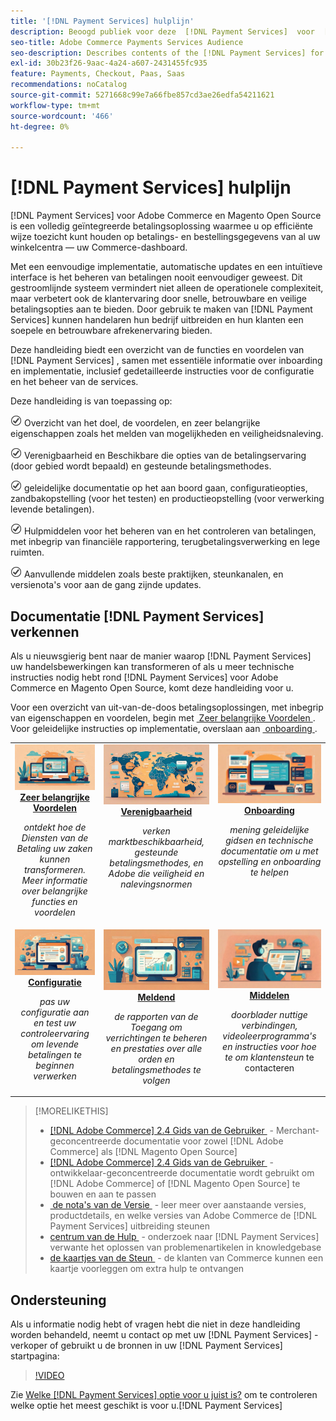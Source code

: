 ```yaml
---
title: '[!DNL Payment Services] hulplijn'
description: Beoogd publiek voor deze  [!DNL Payment Services]  voor  [!DNL Adobe Commerce]  documentatie.
seo-title: Adobe Commerce Payments Services Audience
seo-description: Describes contents of the [!DNL Payment Services] for Adobe Commerce documentation
exl-id: 30b23f26-9aac-4a24-a607-2431455fc935
feature: Payments, Checkout, Paas, Saas
recommendations: noCatalog
source-git-commit: 5271668c99e7a66fbe857cd3ae26edfa54211621
workflow-type: tm+mt
source-wordcount: '466'
ht-degree: 0%

---
```



# [!DNL Payment Services] hulplijn

[!DNL Payment Services] voor Adobe Commerce en Magento Open Source is een volledig geïntegreerde betalingsoplossing waarmee u op efficiënte wijze toezicht kunt houden op betalings- en bestellingsgegevens van al uw winkelcentra — uw Commerce-dashboard.

Met een eenvoudige implementatie, automatische updates en een intuïtieve interface is het beheren van betalingen nooit eenvoudiger geweest.  Dit gestroomlijnde systeem vermindert niet alleen de operationele complexiteit, maar verbetert ook de klantervaring door snelle, betrouwbare en veilige betalingsopties aan te bieden. Door gebruik te maken van [!DNL Payment Services] kunnen handelaren hun bedrijf uitbreiden en hun klanten een soepele en betrouwbare afrekenervaring bieden.

Deze handleiding biedt een overzicht van de functies en voordelen van [!DNL Payment Services] , samen met essentiële informatie over inboarding en implementatie, inclusief gedetailleerde instructies voor de configuratie en het beheer van de services.

Deze handleiding is van toepassing op:

![&#x200B; controle &#x200B;](assets/icon-check.png) Overzicht van het doel, de voordelen, en zeer belangrijke eigenschappen zoals het melden van mogelijkheden en veiligheidsnaleving.

![&#x200B; controle &#x200B;](assets/icon-check.png) Verenigbaarheid en Beschikbare die opties van de betalingservaring (door gebied wordt bepaald) en gesteunde betalingsmethodes.

![&#x200B; controle &#x200B;](assets/icon-check.png) geleidelijke documentatie op het aan boord gaan, configuratieopties, zandbakopstelling (voor het testen) en productieopstelling (voor verwerking levende betalingen).

![&#x200B; controle &#x200B;](assets/icon-check.png) Hulpmiddelen voor het beheren van en het controleren van betalingen, met inbegrip van financiële rapportering, terugbetalingsverwerking en lege ruimten.

![&#x200B; controle &#x200B;](assets/icon-check.png) Aanvullende middelen zoals beste praktijken, steunkanalen, en versienota&#39;s voor aan de gang zijnde updates.

## Documentatie [!DNL Payment Services] verkennen

Als u nieuwsgierig bent naar de manier waarop [!DNL Payment Services] uw handelsbewerkingen kan transformeren of als u meer technische instructies nodig hebt rond [!DNL Payment Services] voor Adobe Commerce en Magento Open Source, komt deze handleiding voor u.

Voor een overzicht van uit-van-de-doos betalingsoplossingen, met inbegrip van eigenschappen en voordelen, begin met [&#x200B; Zeer belangrijke Voordelen &#x200B;](introduction.md). Voor geleidelijke instructies op implementatie, overslaan aan [&#x200B; onboarding &#x200B;](onboard.md).

<table style="table-layout:fixed">
<tr style="border: 0;">
<td valign="top" style="text-align: center;">
   <div>
      <a href="introduction.md">
      <img alt="Betalingsdiensten" src="assets/benefits.jpg">
      <strong > Zeer belangrijke Voordelen </strong>
      </a>
   </div>
   <p>
      <em> ontdekt hoe de Diensten van de Betaling uw zaken kunnen transformeren. Meer informatie over belangrijke functies en voordelen </em>
   </p>
</td>
<td valign="top" style="text-align: center;">
   <div>
      <a href="compatibility.md">
      <img alt="Betalingsdiensten" src="assets/compatibility.jpg">
      <strong> Verenigbaarheid </strong>
      </a>
   </div>
   <p>
      <em> verken marktbeschikbaarheid, gesteunde betalingsmethodes, en Adobe die veiligheid en nalevingsnormen </em>
   </p>
</td>
<td valign="top" style="text-align: center;">
   <div>
      <a href="onboard.md">
      <img alt="Betalingsdiensten" src="assets/onboard.jpg">
      <strong> Onboarding </strong>
      </a>
   </div>
   <p>
      <em> mening geleidelijke gidsen en technische documentatie om u met opstelling en onboarding te helpen </em>
   </p>
</td>
<tr style="border: 0;">
<td valign="top" style="text-align: center;">
   <div>
      <a href="configure-admin.md">
      <img alt="Betalingsdiensten" src="assets/configuration.jpg">
      <strong> Configuratie </strong>
      </a>
   </div>
   <p>
      <em> pas uw configuratie aan en test uw controleervaring om levende betalingen te beginnen verwerken </em>
   </p>
</td>
<td valign="top" style="text-align: center;">
   <div>
      <a href="reporting.md">
      <img alt="Betalingsdiensten" src="assets/reporting.jpg">
      <strong> Meldend </strong>
      </a>
   </div>
   <p>
      <em> de rapporten van de Toegang om verrichtingen te beheren en prestaties over alle orden en betalingsmethodes te volgen </em>
   </p>
</td>
<td valign="top" style="text-align: center;">
   <div>
      <a href="release-notes.md">
      <img alt="Betalingsdiensten" src="assets/resources.jpg">
      <strong> Middelen </strong>
      </a>
   </div>
   <p>
      <em> doorblader nuttige verbindingen, videoleerprogramma's en instructies voor hoe te om klantensteun </em> te contacteren
   </p>
</td>
</table>

>[!MORELIKETHIS]
>
> * [[!DNL Adobe Commerce]  2.4 Gids van de Gebruiker &#x200B;](https://experienceleague.adobe.com/docs/commerce-admin/user-guides/home.html?lang=nl-NL) - Merchant-geconcentreerde documentatie voor zowel [!DNL Adobe Commerce] als [!DNL Magento Open Source]
> * [[!DNL Adobe Commerce]  2.4 Gids van de Gebruiker &#x200B;](https://experienceleague.adobe.com/docs/commerce-admin/user-guides/home.html?lang=nl-NL) - ontwikkelaar-geconcentreerde documentatie wordt gebruikt om [!DNL Adobe Commerce] of [!DNL Magento Open Source] te bouwen en aan te passen
> * [&#x200B; de nota&#39;s van de Versie &#x200B;](release-notes.md) - leer meer over aanstaande versies, productdetails, en welke versies van Adobe Commerce de [!DNL Payment Services] uitbreiding steunen
> * [&#x200B; centrum van de Hulp &#x200B;](https://experienceleague.adobe.com/docs/commerce-knowledge-base/kb/overview.html?lang=nl-NL) - onderzoek naar [!DNL Payment Services] verwante het oplossen van problemenartikelen in knowledgebase
> * [&#x200B; de kaartjes van de Steun &#x200B;](https://experienceleague.adobe.com/docs/commerce-knowledge-base/kb/help-center-guide/magento-help-center-user-guide.html?lang=nl-NL#submit-ticket) - de klanten van Commerce kunnen een kaartje voorleggen om extra hulp te ontvangen

## Ondersteuning

Als u informatie nodig hebt of vragen hebt die niet in deze handleiding worden behandeld, neemt u contact op met uw [!DNL Payment Services] -verkoper of gebruikt u de bronnen in uw [!DNL Payment Services] startpagina:

>[!VIDEO](https://video.tv.adobe.com/v/3448233?captions=dut)

Zie [&#x200B; Welke  [!DNL Payment Services]  optie voor u juist is?](compatibility.md#which-payment-services-option-is-right-for-you) om te controleren welke optie het meest geschikt is voor u.[!DNL Payment Services]
